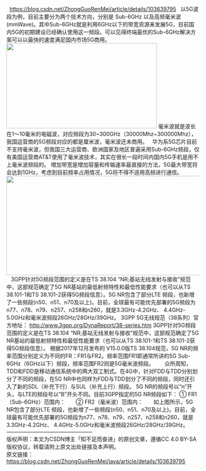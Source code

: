 &nbsp;
<a href="https://blog.csdn.net/ZhongGuoRenMei/article/details/103639795">https://blog.csdn.net/ZhongGuoRenMei/article/details/103639795</a>
&nbsp;
以5G波段为例，目前主要分为两个技术方向，分别是 Sub-6GHz 以及高频毫米波(mmWave)。其中Sub-6GHz就是利用6GHz以下的带宽资源来发展5G，目前国内5G的初期建设已经确认使用这一频段。可以见得终端最优的Sub-6GHz解决方案可以以最快的速度满足国内市场5G商用。
<img src="https://img2020.cnblogs.com/blog/1344383/202007/1344383-20200713201148020-1347666100.png" alt="" width="392" height="222" loading="lazy">
毫米波就是波长在1～10毫米的电磁波，对应频段为30~300GHz（30000Mhz~300000Mhz），我国运营商的5G频段对应的都是厘米波，毫米波还未商用。
&nbsp;
华为系5G芯片目前不支持毫米波，但我国三大运营商、欧洲国家及地区普遍采用Sub-6GHz频段，仅有美国运营商AT&amp;T使用了毫米波技术，其实在很长一段时间内国内5G手机是用不上毫米波频段的。
增加带宽是增加容量和传输速率最直接的方法，5G最大带宽将会达到1GHz，考虑到目前频率占用情况，5G将不得不适用高频进行通信。
<img src="https://img2020.cnblogs.com/blog/1344383/202007/1344383-20200713201207743-2075630137.png" alt="" width="533" height="259" loading="lazy">
&nbsp;
&nbsp;3GPP针对5G频段范围的定义是在TS 38.104 “NR;基站无线发射与接收”规范中，这部规范确定了5G NR基站的最低射频特性和最低性能要求（也可以从TS 38.101-1和TS 38.101-2获得5G频段信息）。5G NR包含了部分LTE 频段，也新增了一些频段(n50、n51、n70及以上)。目前，全球最有可能优先部署的5G频段为n77、n78、n79、n257、n258和n260，就是3.3GHz-4.2GHz、 4.4GHz-5.0GHz和毫米波频段26GHz/28GHz/39GHz。
3GPP 5G无线规范（38系列）官方地址：
http://www.3gpp.org/DynaReport/38-series.htm
3GPP针对5G频段范围的定义是在TS 38.104 “NR;基站无线发射与接收”规范中，这部规范确定了5G NR基站的最低射频特性和最低性能要求（也可以从TS 38.101-1和TS 38.101-2获得5G频段信息）。
根据2017年12月发布的 V15.0.0版TS 38.104规范，5G NR的频率范围分别定义为不同的FR：FR1与FR2。频率范围FR1即通常所讲的5G Sub-6GHz（6GHz以下）频段，频率范围FR2则是5G毫米波频段。
&nbsp;<img src="https://img2020.cnblogs.com/blog/1344383/202007/1344383-20200713201257870-1133267111.png" alt="" loading="lazy">
&nbsp;
&nbsp;&nbsp;众所周知，TDD和FDD是移动通信系统中的两大双工制式。在4G中，针对FDD与TDD分别划分了不同的频段，在5G NR中也同样为FDD与TDD划分了不同的频段，同时还引入了新的SDL（补充下行）与SUL（补充上行）频段。
5G NR的频段号以“n”开头，与LTE的频段号以“B”开头不同。目前3GPP指定的5G NR频段如下：
① FR1（Sub-6GHz）范围内：
&nbsp;<img src="https://img2020.cnblogs.com/blog/1344383/202007/1344383-20200713201312379-830571834.png" alt="" loading="lazy">
&nbsp;
&nbsp;
② FR2（毫米波）范围内：
&nbsp;<img src="https://img2020.cnblogs.com/blog/1344383/202007/1344383-20200713201323558-1401767629.png" alt="" loading="lazy">
&nbsp;
&nbsp;
如上图所示，5G NR包含了部分LTE 频段，也新增了一些频段(n50、n51、n70及以上)。目前，全球最有可能优先部署的5G频段为n77、n78、n79、n257、n258和n260，就是3.3GHz-4.2GHz、 4.4GHz-5.0GHz和毫米波频段26GHz/28GHz/39GHz。<br>————————————————<br>版权声明：本文为CSDN博主「知不足而奋进」的原创文章，遵循CC 4.0 BY-SA版权协议，转载请附上原文出处链接及本声明。<br>原文链接：https://blog.csdn.net/ZhongGuoRenMei/java/article/details/103639795